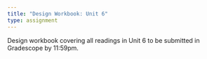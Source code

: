 ```yaml
---
title: "Design Workbook: Unit 6"
type: assignment
---
```

Design workbook covering all readings in Unit 6 to be submitted in Gradescope by 11:59pm.